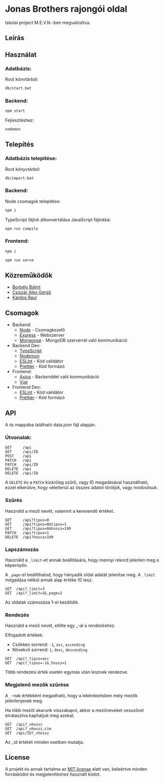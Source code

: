 # Jonas Brothers rajongói oldal

Iskolai project M.E.V.N.-ben megvalósítva.

## Leírás

## Használat

### Adatbázis:

Root könvtárból:

```bash
db/start.bat
```

### Backend:

```bash
npm start
```

Fejlesztéshez:

```bash
nodemon
```

## Telepítés

### Adatbázis telepítése:

Root könyvtárból

```bash
db/import.bat
```

### Backend:

Node csomagok telepítése:

```bash
npm i
```

TypeScript fájlok átkonvertálása JavaScript fájlokká:

```bash
npm run compile
```

### Frontend:

```bash
npm i
```

```bash
npm run serve
```

## Közreműködők

- [Borbély Bálint][bálint]
- [Csiszár Alex Gergő][alex]
- [Kardos Raul][raul]

## Csomagok

- Backend:
  - [Node][node] - Csomagkezelő
  - [Express][express] - Webszerver
  - [Mongoose][mongoose] - MongoDB szerverrel való kommunikáció
- Backend Dev:
  - [TypeScript][ts]
  - [Nodemon][nodemon]
  - [ESLint][eslint] - Kód validátor
  - [Prettier][prettier] - Kód formázó
- Frontend:
  - [Axios][axios] - Backenddel való kommunikáció
  - [Vue][vue]
- Frontend Dev:
  - [ESLint][eslint] - Kód validátor
  - [Prettier][prettier] - Kód formázó

## API

A `db` mappába található data.json fájl alapján.

### Útvonalak:

```
GET     /api
GET     /api/ID
POST    /api
PATCH   /api
PATCH   /api/ID
DELETE  /api
DELETE  /api/ID
```

A `DELETE` és a `PATCH` kizárólag szűrő, vagy ID megadásával használható, ezzel elkerülve, hogy véletlenül az összes adatot töröljük, vagy módosítsuk.

### Szűrés

Használd a mező nevét, valamint a keresendő értéket.

```
GET     /api?tipus=0
GET     /api?tipus=0&tipus=1
GET     /api?tipus=0&hossz=199
PATCH   /api?tipus=1
DELETE  /api?hossz=199
```

### Lapszámozás

Használd a `_limit`-et annak beállítására, hogy mennyi rekord jelenlen meg a képernyőn.

A `_page`-el beállíthatod, hogy hányadik oldal adatát jelenítse meg. A `_limit` megadása nélkül annak alap értéke 10 lesz.

```
GET  /api?_limit=3
GET  /api?_limit=3&_page=2
```

Az oldalak számozása 1-el kezdődik.

### Rendezés

Használd a mező nevét, előtte egy \_-al a rendezéshez.

Elfogadott értékek:

- Csökken sorrend: `-1`, `asc`, `ascending`
- Növekvő sorrend: `1`, `desc`, `descending`

```
GET  /api?_tipus=asc
GET  /api?_tipus=-1&_hossz=1
```

Több rendezési érték esetén egymás után lesznek rendezve.

### Megjelenő mezők szűrése

A `_`-nak értékként megadható, hogy a lekérdezésben mely mezők jelenlenjenek meg.

Ha több mezőt akarunk visszakapni, akkor a mezőneveket vesszővel elválasztva kaphatjuk meg azokat.

```
GET  /api?_=hossz
GET  /api?_=hossz,cim
GET  /api/ID?_=hossz
```

Az \_id értékét minden esetben mutatja.

## License

A projekt és annak tartalma az [MIT license][license] alatt van, beleértve minden forráskódot és megjelenítéshez használt kódot.

<!-- Dependecies -->

[express]: https://expressjs.com/
[mongoose]: https://mongoosejs.com/
[node]: https://nodejs.org/en/about/
[ts]: https://www.typescriptlang.org/
[nodemon]: https://nodemon.io/
[eslint]: https://eslint.org/
[prettier]: https://prettier.io/
[js]: https://www.javascript.com/
[vue]: https://vuejs.org/
[axios]: https://www.npmjs.com/package/axios

<!-- Licensz -->

[license]: https://github.com/csiszaralex/rajongoiOldal/blob/master/LICENSE.md

<!-- Közreműködők -->

[bálint]: https://github.com/thisisjustaguy
[alex]: https://github.com/csiszaralex
[raul]: https://github.com/krdsrl
